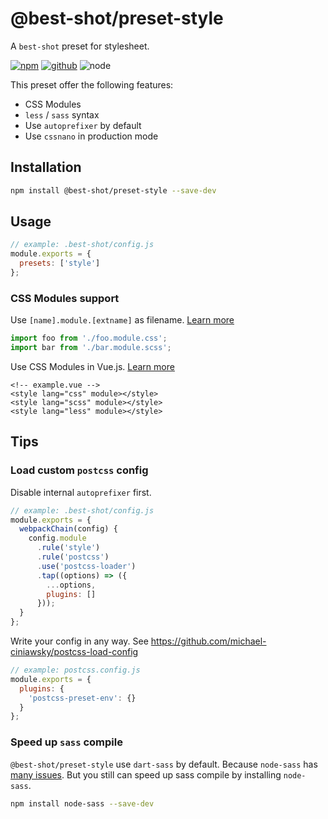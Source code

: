 # @best-shot/preset-style

A `best-shot` preset for stylesheet.

[![npm][npm-badge]][npm-url]
[![github][github-badge]][github-url]
![node][node-badge]

[npm-url]: https://www.npmjs.com/package/@best-shot/preset-style
[npm-badge]: https://img.shields.io/npm/v/@best-shot/preset-style.svg?style=flat-square&logo=npm
[github-url]: https://github.com/best-shot/best-shot/tree/master/packages/preset-style
[github-badge]: https://img.shields.io/npm/l/@best-shot/preset-style.svg?style=flat-square&colorB=blue&logo=github
[node-badge]: https://img.shields.io/node/v/@best-shot/preset-style.svg?style=flat-square&colorB=green&logo=node.js

This preset offer the following features:

- CSS Modules
- `less` / `sass` syntax
- Use `autoprefixer` by default
- Use `cssnano` in production mode

## Installation

```bash
npm install @best-shot/preset-style --save-dev
```

## Usage

```js
// example: .best-shot/config.js
module.exports = {
  presets: ['style']
};
```

### CSS Modules support

Use `[name].module.[extname]` as filename. [Learn more](https://github.com/css-modules/css-modules)

```js
import foo from './foo.module.css';
import bar from './bar.module.scss';
```

Use CSS Modules in Vue.js. [Learn more](https://vue-loader.vuejs.org/guide/css-modules.html)

<!-- eslint-skip -->

```vue
<!-- example.vue -->
<style lang="css" module></style>
<style lang="scss" module></style>
<style lang="less" module></style>
```

## Tips

### Load custom `postcss` config

Disable internal `autoprefixer` first.

```js
// example: .best-shot/config.js
module.exports = {
  webpackChain(config) {
    config.module
      .rule('style')
      .rule('postcss')
      .use('postcss-loader')
      .tap((options) => ({
        ...options,
        plugins: []
      }));
  }
};
```

Write your config in any way. See <https://github.com/michael-ciniawsky/postcss-load-config>

```js
// example: postcss.config.js
module.exports = {
  plugins: {
    'postcss-preset-env': {}
  }
};
```

### Speed up `sass` compile

`@best-shot/preset-style` use `dart-sass` by default. Because `node-sass` has [many issues](https://github.com/webpack-contrib/sass-loader/issues/435). But you still can speed up sass compile by installing `node-sass`.

```bash
npm install node-sass --save-dev
```
